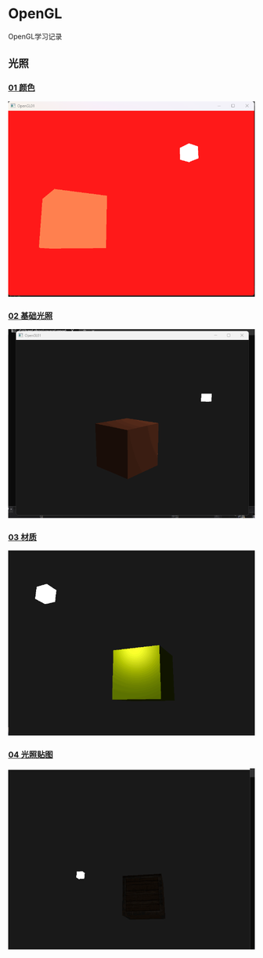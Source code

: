 # OpenGL
OpenGL学习记录
## 光照
### [01 颜色](https://github.com/allekram/OpenGL/tree/9ab724fdfdc72a545f48fc4d30e3cc503c43cce5/OpenGL01)
![image](https://github.com/allekram/OpenGL/blob/adcc4be1eec2a00acb4717044da37d71f62fb7c7/OpenGL01/image.png)

### [02 基础光照](https://github.com/allekram/OpenGL/tree/9ab724fdfdc72a545f48fc4d30e3cc503c43cce5/OpenGL02)
![image](https://github.com/allekram/OpenGL/blob/3cc9322d942b0062c53df96e09367f2309e386b1/OpenGL02/02.gif)

### [03 材质](https://github.com/allekram/OpenGL/tree/e4b76852849484a8b8b94a5e2bf7e098683f7360/OpenGL03)
![image](https://github.com/allekram/OpenGL/blob/e4b76852849484a8b8b94a5e2bf7e098683f7360/OpenGL03/03.gif)

### [04 光照贴图](https://github.com/allekram/OpenGL/tree/890cfb01a55eb8213340b2b83402e9c7a0c76704/OpenGL04)
![image](https://github.com/allekram/OpenGL/blob/890cfb01a55eb8213340b2b83402e9c7a0c76704/OpenGL04/04.gif)

